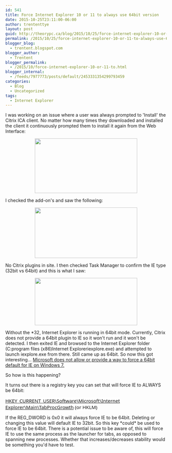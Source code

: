 ```yaml
---
id: 541
title: Force Internet Explorer 10 or 11 to always use 64bit version
date: 2015-10-25T23:11:00-06:00
author: trententtye
layout: post
guid: http://theorypc.ca/blog/2015/10/25/force-internet-explorer-10-or-11-to-always-use-64bit-version/
permalink: /2015/10/25/force-internet-explorer-10-or-11-to-always-use-64bit-version/
blogger_blog:
  - trentent.blogspot.com
blogger_author:
  - Trentent
blogger_permalink:
  - /2015/10/force-internet-explorer-10-or-11-to.html
blogger_internal:
  - /feeds/7977773/posts/default/2453331354299793459
categories:
  - Blog
  - Uncategorized
tags:
  - Internet Explorer
---
```

I was working on an issue where a user was always prompted to 'Install' the Citrix ICA client.  No matter how many times they downloaded and installed the client it continuously prompted them to install it again from the Web Interface:

<div style="clear: both; text-align: center;">
  <a style="margin-left: 1em; margin-right: 1em;" href="http://2.bp.blogspot.com/-Upy64Kt1Gvk/Vie_GX0jWBI/AAAAAAAABJ8/rd_vs5XSGh4/s1600/2.PNG"><img src="http://2.bp.blogspot.com/-Upy64Kt1Gvk/Vie_GX0jWBI/AAAAAAAABJ8/rd_vs5XSGh4/s320/2.PNG" width="320" height="171" border="0" /></a>
</div>

I checked the add-on's and saw the following:

<div style="clear: both; text-align: center;">
  <a style="margin-left: 1em; margin-right: 1em;" href="http://4.bp.blogspot.com/-LlryzM0kFx0/Vie_jfLAllI/AAAAAAAABKE/VZW2Ow2h4dY/s1600/3.PNG"><img src="http://4.bp.blogspot.com/-LlryzM0kFx0/Vie_jfLAllI/AAAAAAAABKE/VZW2Ow2h4dY/s320/3.PNG" width="320" height="158" border="0" /></a>
</div>

No Citrix plugins in site.  I then checked Task Manager to confirm the IE type (32bit vs 64bit) and this is what I saw:

<div style="clear: both; text-align: center;">
  <a style="margin-left: 1em; margin-right: 1em;" href="http://4.bp.blogspot.com/-MrHj9nMfiQA/Vie_6jowcCI/AAAAAAAABKM/sJS-KSe8P4w/s1600/4.PNG"><img src="http://4.bp.blogspot.com/-MrHj9nMfiQA/Vie_6jowcCI/AAAAAAAABKM/sJS-KSe8P4w/s320/4.PNG" width="320" height="148" border="0" /></a>
</div>

Without the *32, Internet Explorer is running in 64bit mode.  Currently, Citrix does not provide a 64bit plugin to IE so it won't run and it won't be detected.  I then exited IE and browsed to the Internet Explorer folder (C:program files (x86)Internet Exploreriexplore.exe) and attempted to launch iexplore.exe from there.  Still came up as 64bit.  So now this got interesting...  [Microsoft does not allow or provide a way to force a 64bit default for IE on Windows 7.](http://answers.microsoft.com/en-us/ie/forum/ie9-windows_7/make-internet-explorer-64-bit-the-default-to-run/7f59d57a-14d9-4c95-b339-bc03631e4047?auth=1)

So how is this happening?

It turns out there is a registry key you can set that will force IE to ALWAYS be 64bit:

<span style="background-color: white; font-family: 'Segoe UI', 'Segoe UI Web', 'Segoe UI Symbol', 'Helvetica Neue', 'BBAlpha Sans', 'S60 Sans', Arial, sans-serif; font-size: 15px;"><a href="https://support.microsoft.com/en-us/kb/2716529">HKEY_CURRENT_USER\Software\Microsoft\Internet Explorer\Main\TabProcGrowth</a> (or HKLM)</span>

If the REG_DWORD is 0x0 it will always force IE to be 64bit.  Deleting or changing this value will default IE to 32bit.  So this key \*could\* be used to force IE to be 64bit.  There is a potential issue to be aware of, this will force IE to use the same process as the launcher for tabs, as opposed to spanning new processes.  Whether that increases/decreases stability would be something you'd have to test.

<!-- AddThis Advanced Settings generic via filter on the_content -->

<!-- AddThis Share Buttons generic via filter on the_content -->